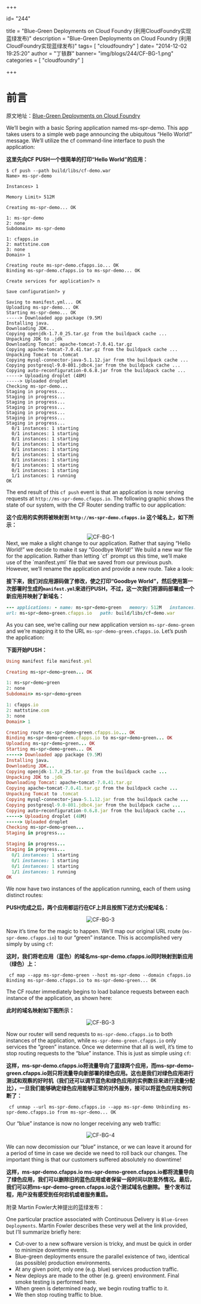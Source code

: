 +++

id= "244"

title = "Blue-Green Deployments on Cloud Foundry (利用CloudFoundry实现蓝绿发布)"
description = "Blue-Green Deployments on Cloud Foundry (利用CloudFoundry实现蓝绿发布)"
tags= [ "cloudfoundry" ]
date= "2014-12-02 19:25:20"
author = "丁轶群"
banner= "img/blogs/244/CF-BG-1.png"
categories = [ "cloudfoundry" ]

+++

**前言**
======

原文地址：[Blue-Green Deployments on Cloud Foundry](http://www.mattstine.com/2013/07/10/blue-green-deployments-on-cloudfoundry/) 

We’ll begin with a basic Spring application named ms-spr-demo. This app takes users to a simple web page announcing the ubiquitous “Hello World!” message. We’ll utilize the cf command-line interface to push the application: 

**这里先向CF PUSH一个很简单的打印“Hello World”的应用：**

```shell
$ cf push --path build/libs/cf-demo.war  
Name> ms-spr-demo  

Instances> 1  

Memory Limit> 512M  

Creating ms-spr-demo... OK  

1: ms-spr-demo  
2: none  
Subdomain> ms-spr-demo  

1: cfapps.io  
2: mattstine.com  
3: none  
Domain> 1  

Creating route ms-spr-demo.cfapps.io... OK  
Binding ms-spr-demo.cfapps.io to ms-spr-demo... OK  

Create services for application?> n  

Save configuration?> y  

Saving to manifest.yml... OK  
Uploading ms-spr-demo... OK  
Starting ms-spr-demo... OK  
-----> Downloaded app package (9.5M)  
Installing java.  
Downloading JDK...  
Copying openjdk-1.7.0_25.tar.gz from the buildpack cache ...  
Unpacking JDK to .jdk  
Downloading Tomcat: apache-tomcat-7.0.41.tar.gz  
Copying apache-tomcat-7.0.41.tar.gz from the buildpack cache ...  
Unpacking Tomcat to .tomcat  
Copying mysql-connector-java-5.1.12.jar from the buildpack cache ...  
Copying postgresql-9.0-801.jdbc4.jar from the buildpack cache ...  
Copying auto-reconfiguration-0.6.8.jar from the buildpack cache ...  
-----> Uploading droplet (48M)  
-----> Uploaded droplet  
Checking ms-spr-demo...  
Staging in progress...  
Staging in progress...  
Staging in progress...  
Staging in progress...  
Staging in progress...  
Staging in progress...  
Staging in progress...  
  0/1 instances: 1 starting  
  0/1 instances: 1 starting  
  0/1 instances: 1 starting  
  0/1 instances: 1 starting  
  0/1 instances: 1 starting  
  0/1 instances: 1 starting  
  0/1 instances: 1 starting  
  0/1 instances: 1 starting  
  0/1 instances: 1 starting  
  1/1 instances: 1 running  
OK  
```


The end result of this `cf push` event is that an application is now serving requests at `http://ms-spr-demo.cfapps.io`. The following graphic shows the state of our system, with the CF Router sending traffic to our application: 

**这个应用的实例将被映射到 `http://ms-spr-demo.cfapps.io` 这个域名上，如下所示：** 

<center>
<img src="https://res.cloudinary.com/rachel725/image/upload/v1605616360/sel/CF-BG-1_nrswoh.png" alt="CF-BG-1" style="zoom:100%;" />
</center>
Next, we make a slight change to our application. Rather that saying “Hello World!” we decide to make it say “Goodbye World!” We build a new war file for the application. Rather than letting `cf` prompt us this time, we’ll make use of the `manifest.yml` file that we saved from our previous push. However, we’ll rename the application and provide a new route. Take a look: 

**接下来，我们对应用源码做了修改，使之打印“Goodbye World”，然后使用第一次部署时生成的`manifest.yml`来进行PUSH，不过，这一次我们将源码部署成一个新应用并映射了新域名：**

```ruby
--- applications: - name: ms-spr-demo-green   memory: 512M   instances: 1
url: ms-spr-demo-green.cfapps.io   path: build/libs/cf-demo.war 
```


As you can see, we’re calling our new application version `ms-spr-demo-green` and we’re mapping it to the URL `ms-spr-demo-green.cfapps.io`. Let’s push the application: 

**下面开始PUSH：**

```ruby
Using manifest file manifest.yml  

Creating ms-spr-demo-green... OK  

1: ms-spr-demo-green  
2: none  
Subdomain> ms-spr-demo-green  

1: cfapps.io  
2: mattstine.com  
3: none  
Domain> 1  

Creating route ms-spr-demo-green.cfapps.io... OK  
Binding ms-spr-demo-green.cfapps.io to ms-spr-demo-green... OK  
Uploading ms-spr-demo-green... OK  
Starting ms-spr-demo-green... OK  
-----> Downloaded app package (9.5M)  
Installing java.  
Downloading JDK...  
Copying openjdk-1.7.0_25.tar.gz from the buildpack cache ...  
Unpacking JDK to .jdk  
Downloading Tomcat: apache-tomcat-7.0.41.tar.gz  
Copying apache-tomcat-7.0.41.tar.gz from the buildpack cache ...  
Unpacking Tomcat to .tomcat  
Copying mysql-connector-java-5.1.12.jar from the buildpack cache ...  
Copying postgresql-9.0-801.jdbc4.jar from the buildpack cache ...  
Copying auto-reconfiguration-0.6.8.jar from the buildpack cache ...  
-----> Uploading droplet (48M)  
-----> Uploaded droplet  
Checking ms-spr-demo-green...  
Staging in progress...  

Staging in progress...  
Staging in progress...  
  0/1 instances: 1 starting  
  0/1 instances: 1 starting  
  0/1 instances: 1 starting  
  1/1 instances: 1 running  
OK  
```

We now have two instances of the application running, each of them using distinct routes: 

**PUSH完成之后，两个应用都运行在CF上并且按照下述方式分配域名：** 

<center>
<img src="https://res.cloudinary.com/rachel725/image/upload/v1605616360/sel/CF-BG-2_pwgfgp.png" alt="CF-BG-3" style="zoom:100%;" />
</center>

Now it’s time for the magic to happen. We’ll map our original URL route (`ms-spr-demo.cfapps.io`) to our “green” instance. This is accomplished very simply by using `cf`: 

**这时，我们将老应用（蓝色）的域名ms-spr-demo.cfapps.io同时映射到新应用（绿色）上：**

```shell
 cf map --app ms-spr-demo-green --host ms-spr-demo --domain cfapps.io Binding ms-spr-demo.cfapps.io to ms-spr-demo-green... OK 
```


The CF router immediately begins to load balance requests between each instance of the application, as shown here:

**此时的域名映射如下图所示：** 
<center>
<img src="https://res.cloudinary.com/rachel725/image/upload/v1605616360/sel/CF-BG-31_e1rpt9.png" alt="CF-BG-3" style="zoom:100%;" />
</center>

Now our router will send requests to `ms-spr-demo.cfapps.io` to both instances of the application, while `ms-spr-demo-green.cfapps.io` only services the “green” instance. Once we determine that all is well, it’s time to stop routing requests to the “blue” instance. This is just as simple using `cf`: 

**这样，ms-spr-demo.cfapps.io将流量导向了蓝绿两个应用，而ms-spr-demo-green.cfapps.io则只将流量导向新部署的绿色应用。这也是我们对绿色应用进行测试和观察的好时机（我们还可以调节蓝色和绿色应用的实例数目来进行流量分配比），一旦我们能够确定绿色应用能够正常的对外服务，接可以将蓝色应用实例切断了：**

```shell
 cf unmap --url ms-spr-demo.cfapps.io --app ms-spr-demo Unbinding ms-spr-demo.cfapps.io from ms-spr-demo... OK 
```


Our “blue” instance is now no longer receiving any web traffic: 
<center>
<img src="https://res.cloudinary.com/rachel725/image/upload/v1605616361/sel/CF-BG-4_vkjlr5.png" alt="CF-BG-4" style="zoom:100%;" />
</center>

We can now decomission our “blue” instance, or we can leave it around for a period of time in case we decide we need to roll back our changes. The important thing is that our customers suffered absolutely no downtime! 

**这样，ms-spr-demo.cfapps.io ms-spr-demo-green.cfapps.io都将流量导向了绿色应用，我们可以删除旧的蓝色应用或者保留一段时间以防意外情况。最后，我们可以把ms-spr-demo-green.cfapps.io这个测试域名也删除。** **整个发布过程，用户没有感受到任何宕机或者服务重启。** 

附录 Martin Fowler大神提出的蓝绿发布： 

One particular practice associated with Continuous Delivery is `Blue-Green Deployments`. Martin Fowler describes these very well at the link provided, but I’ll summarize briefly here:

*   Cut-over to a new software version is tricky, and must be quick in order to minimize downtime events.
*   Blue-green deployments ensure the parallel existence of two, identical (as possible) production environments.
*   At any given point, only one (e.g. blue) services production traffic.
*   New deploys are made to the other (e.g. green) environment. Final smoke testing is performed here.
*   When green is determined ready, we begin routing traffic to it.
*   We then stop routing traffic to blue.